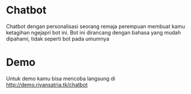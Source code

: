 # Chatbot
Chatbot dengan personalisasi seorang remaja perempuan membuat kamu ketagihan ngejapri bot ini. Bot ini dirancang dengan bahasa yang mudah dipahami, tidak seperti bot pada umumnya

# Demo
Untuk demo kamu bisa mencoba langsung di http://demo.riyansatria.tk/chatbot
